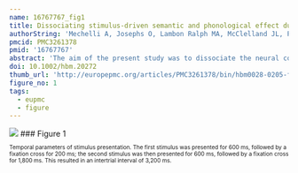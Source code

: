 ```yaml
---
name: 16767767_fig1
title: Dissociating stimulus-driven semantic and phonological effect during reading and naming.
authorString: 'Mechelli A, Josephs O, Lambon Ralph MA, McClelland JL, Price CJ.'
pmcid: PMC3261378
pmid: '16767767'
abstract: 'The aim of the present study was to dissociate the neural correlates of semantic and phonological processes during word reading and picture naming. Previous studies have addressed this issue by contrasting tasks involving semantic and phonological decisions. However, these tasks engage verbal short-term memory and executive functions that are not required for reading and naming. Here, 20 subjects were instructed to overtly name written words and pictures of objects while their neuronal responses were measured using functional magnetic resonance imaging (fMRI). Each trial consisted of a pair of successive stimuli that were either semantically related (e.g., "ROBIN-nest"), phonologically related (e.g., "BELL-belt"), unrelated (e.g., "KITE-lobster"), or semantically and phonologically identical (e.g., "FRIDGE-fridge"). In addition, a pair of stimuli could be presented in either the same modality (word-word or picture-picture) or a different modality (word-picture or picture-word). We report that semantically related pairs modulate neuronal responses in a left-lateralized network, including the pars orbitalis of the inferior frontal gyrus, the middle temporal gyrus, the angular gyrus, and the superior frontal gyrus. We propose that these areas are involved in stimulus-driven semantic processes. In contrast, phonologically related pairs modulate neuronal responses in bilateral insula. This region is therefore implicated in the discrimination of similar, competing phonological and articulatory codes. The above effects were detected with both words and pictures and did not differ between the two modalities even with a less conservative statistical threshold. In conclusion, this study dissociates the effects of semantic and phonological relatedness between successive items during reading and naming aloud.'
doi: 10.1002/hbm.20272
thumb_url: 'http://europepmc.org/articles/PMC3261378/bin/hbm0028-0205-f1.gif'
figure_no: 1
tags:
  - eupmc
  - figure
---
```

<img src='http://europepmc.org/articles/PMC3261378/bin/hbm0028-0205-f1.jpg' style='max-height: 300px'>
### Figure 1
<p style='font-size: 10px;'>Temporal parameters of stimulus presentation. The first stimulus was presented for 600 ms, followed by a fixation cross for 200 ms; the second stimulus was then presented for 600 ms, followed by a fixation cross for 1,800 ms. This resulted in an intertrial interval of 3,200 ms.</p>